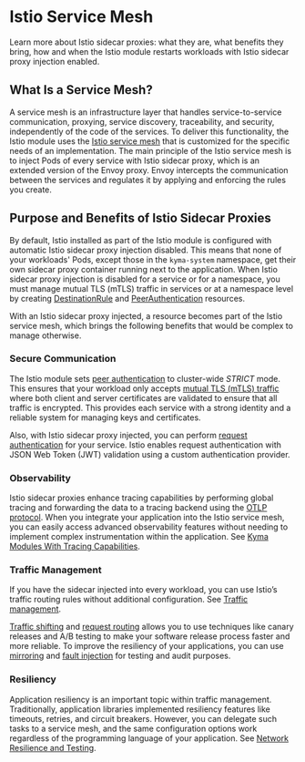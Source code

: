 <!-- loioca84edb503ce4999b07237e5eed9eefc -->

# Istio Service Mesh

Learn more about Istio sidecar proxies: what they are, what benefits they bring, how and when the Istio module restarts workloads with Istio sidecar proxy injection enabled.



<a name="loioca84edb503ce4999b07237e5eed9eefc__section_yng_gtq_rcc"/>

## What Is a Service Mesh?

A service mesh is an infrastructure layer that handles service-to-service communication, proxying, service discovery, traceability, and security, independently of the code of the services. To deliver this functionality, the Istio module uses the [Istio service mesh](https://istio.io/docs/concepts/what-is-istio/) that is customized for the specific needs of an implementation. The main principle of the Istio service mesh is to inject Pods of every service with Istio sidecar proxy, which is an extended version of the Envoy proxy. Envoy intercepts the communication between the services and regulates it by applying and enforcing the rules you create.



<a name="loioca84edb503ce4999b07237e5eed9eefc__section_uvj_npq_rcc"/>

## Purpose and Benefits of Istio Sidecar Proxies

By default, Istio installed as part of the Istio module is configured with automatic Istio sidecar proxy injection disabled. This means that none of your workloads' Pods, except those in the `kyma-system` namespace, get their own sidecar proxy container running next to the application. When Istio sidecar proxy injection is disabled for a service or for a namespace, you must manage mutual TLS \(mTLS\) traffic in services or at a namespace level by creating [DestinationRule](https://istio.io/docs/reference/config/networking/destination-rule/) and [PeerAuthentication](https://istio.io/docs/tasks/security/authentication/authn-policy/) resources.

With an Istio sidecar proxy injected, a resource becomes part of the Istio service mesh, which brings the following benefits that would be complex to manage otherwise.



### Secure Communication

The Istio module sets [peer authentication](https://istio.io/latest/docs/concepts/security/#peer-authentication) to cluster-wide *STRICT* mode. This ensures that your workload only accepts [mutual TLS \(mTLS\) traffic](https://www.cloudflare.com/learning/access-management/what-is-mutual-tls/) where both client and server certificates are validated to ensure that all traffic is encrypted. This provides each service with a strong identity and a reliable system for managing keys and certificates.

Also, with Istio sidecar proxy injected, you can perform [request authentication](https://istio.io/latest/docs/reference/config/security/request_authentication/) for your service. Istio enables request authentication with JSON Web Token \(JWT\) validation using a custom authentication provider.



### Observability

Istio sidecar proxies enhance tracing capabilities by performing global tracing and forwarding the data to a tracing backend using the [OTLP protocol](https://opentelemetry.io/docs/reference/specification/protocol/). When you integrate your application into the Istio service mesh, you can easily access advanced observability features without needing to implement complex instrumentation within the application. See [Kyma Modules With Tracing Capabilities](traces-f98cda5.md#loiof98cda5d058e48ff808ade541a64a6ad__section_kyma_modules_with_tracing_capabilities).



### Traffic Management

If you have the sidecar injected into every workload, you can use Istio’s traffic routing rules without additional configuration. See [Traffic management](https://istio.io/latest/docs/concepts/traffic-management/).

[Traffic shifting](https://istio.io/latest/docs/tasks/traffic-management/traffic-shifting/) and [request routing](https://istio.io/latest/docs/tasks/traffic-management/request-routing/) allows you to use techniques like canary releases and A/B testing to make your software release process faster and more reliable. To improve the resiliency of your applications, you can use [mirroring](https://istio.io/latest/docs/tasks/traffic-management/mirroring/) and [fault injection](https://istio.io/latest/docs/tasks/traffic-management/fault-injection/) for testing and audit purposes.



### Resiliency

Application resiliency is an important topic within traffic management. Traditionally, application libraries implemented resiliency features like timeouts, retries, and circuit breakers. However, you can delegate such tasks to a service mesh, and the same configuration options work regardless of the programming language of your application. See [Network Resilience and Testing](https://istio.io/latest/docs/concepts/traffic-management/#network-resilience-and-testing).

